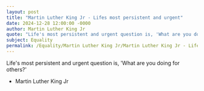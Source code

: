 ```yaml
---
layout: post
title: "Martin Luther King Jr - Lifes most persistent and urgent"
date: 2024-12-28 12:00:00 -0000
author: Martin Luther King Jr
quote: "Life's most persistent and urgent question is, 'What are you doing for others?'"
subject: Equality
permalink: /Equality/Martin Luther King Jr/Martin Luther King Jr - Lifes most persistent and urgent
---
```


Life's most persistent and urgent question is, 'What are you doing for others?'

- Martin Luther King Jr
